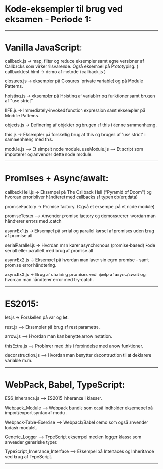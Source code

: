 # Kode-eksempler til brug ved eksamen - Periode 1:

----
# Vanilla JavaScript:

callback.js  ->  map, filter og reduce eksempler samt egne versioner af Callbacks som virker tilsvarende. Også eksempel på Prototyping.
( callbacktest.html  ->  demo af metode i callback.js )

closures.js  ->  eksempler på Closures (private variable) og på Module Patterns.

hoisting.js  ->  eksempler på Hoisting af variabler og funktioner samt brugen af "use strict".

IIFE.js  ->  Immediately-invoked function expression samt eksempler på Module Patterns.

objects.js  ->  Definering af objekter og brugen af this i denne sammenhæng.

this.js  ->  Eksempler på forskellig brug af this og brugen af 'use strict' i sammenhæng med this.

module.js  -->  Et simpelt node module.
useModule.js  -->  Et script som importerer og anvender dette node module.

----
# Promises + Async/await:

callbackHell.js  ->  Eksempel på The Callback Hell  (“Pyramid of Doom") 
                    og hvordan error bliver håndteret med callbacks af typen cb(err,data)

promiseFactory  ->  Promise factory. (Også et eksempel på et node module)

promiseTester  -->  Anvender promise factory og demonstrerer hvordan man håndterer errors med .catch

asyncEx1.js  ->  Eksempel på serial og parallel kørsel af promises uden brug af promise.all

serialParallel.js  ->  Hvordan man kører asynchronous (promise-based) kode serialt eller parallelt med brug af promise.all

asyncEx2.js  ->  Eksempel på hvordan man laver sin egen promise - samt promise error håndtering.

asyncEx3.js  ->  Brug af chaining promises ved hjælp af async/await og hvordan man håndterer error med try-catch.

----
# ES2015:

let.js  ->  Forskellen på var og let.

rest.js  -->  Eksempler på brug af rest parametre.

arrow.js  -->  Hvordan man kan benytte arrow notation.

thisExtra.js  -->  Problmer med this i forbindelse med arrow funktioner.

deconstruction.js  -->  Hvordan man benytter decontruction til at deklarere variable m.m.

----
# WebPack, Babel, TypeScript:

ES6_Inherance.js  -->  ES2015 Inherance i klasser.

Webpack_Module  -->  Webpack bundle som også indholder eksemepel på import/export syntax af modul.

Webpack-Table-Exercise  -->  Webpack/Babel demo som også anvender lodash modulet.

Generic_Logger  -->  TypeScript eksempel med en logger klasse som anvender generiske typer.

TypeScript_Inherance_Interface  -->  Eksempel på Interfaces og Inheritance ved brug af TypeScript.

----




